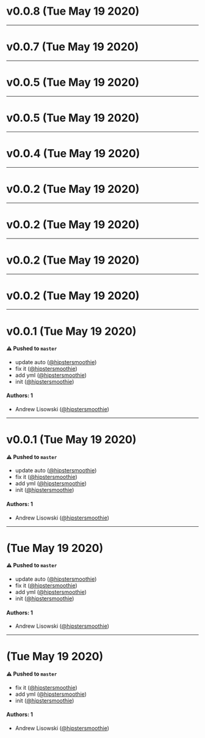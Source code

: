 # v0.0.8 (Tue May 19 2020)



---

# v0.0.7 (Tue May 19 2020)



---

# v0.0.5 (Tue May 19 2020)



---

# v0.0.5 (Tue May 19 2020)



---

# v0.0.4 (Tue May 19 2020)



---

# v0.0.2 (Tue May 19 2020)



---

# v0.0.2 (Tue May 19 2020)



---

# v0.0.2 (Tue May 19 2020)



---

# v0.0.2 (Tue May 19 2020)



---

# v0.0.1 (Tue May 19 2020)

#### ⚠️  Pushed to `master`

- update auto ([@hipstersmoothie](https://github.com/hipstersmoothie))
- fix it ([@hipstersmoothie](https://github.com/hipstersmoothie))
- add yml ([@hipstersmoothie](https://github.com/hipstersmoothie))
- init ([@hipstersmoothie](https://github.com/hipstersmoothie))

#### Authors: 1

- Andrew Lisowski ([@hipstersmoothie](https://github.com/hipstersmoothie))

---

# v0.0.1 (Tue May 19 2020)

#### ⚠️  Pushed to `master`

- update auto ([@hipstersmoothie](https://github.com/hipstersmoothie))
- fix it ([@hipstersmoothie](https://github.com/hipstersmoothie))
- add yml ([@hipstersmoothie](https://github.com/hipstersmoothie))
- init ([@hipstersmoothie](https://github.com/hipstersmoothie))

#### Authors: 1

- Andrew Lisowski ([@hipstersmoothie](https://github.com/hipstersmoothie))

---

# (Tue May 19 2020)

#### ⚠️  Pushed to `master`

- update auto ([@hipstersmoothie](https://github.com/hipstersmoothie))
- fix it ([@hipstersmoothie](https://github.com/hipstersmoothie))
- add yml ([@hipstersmoothie](https://github.com/hipstersmoothie))
- init ([@hipstersmoothie](https://github.com/hipstersmoothie))

#### Authors: 1

- Andrew Lisowski ([@hipstersmoothie](https://github.com/hipstersmoothie))

---

# (Tue May 19 2020)

#### ⚠️  Pushed to `master`

- fix it ([@hipstersmoothie](https://github.com/hipstersmoothie))
- add yml ([@hipstersmoothie](https://github.com/hipstersmoothie))
- init ([@hipstersmoothie](https://github.com/hipstersmoothie))

#### Authors: 1

- Andrew Lisowski ([@hipstersmoothie](https://github.com/hipstersmoothie))